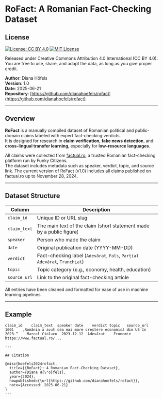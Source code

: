 
# RoFact: A Romanian Fact-Checking Dataset

## License

[![License: CC BY 4.0](https://licensebuttons.net/l/by/4.0/88x31.png)](https://creativecommons.org/licenses/by/4.0/)
[![MIT License](https://img.shields.io/badge/License-MIT-yellow.svg)](LICENSE)

Released under Creative Commons Attribution 4.0 International (CC BY 4.0).
You are free to use, share, and adapt the data, as long as you give proper credit.

**Author**: Diana Höfels  
**Version**: 1.0  
**Date**: 2025-06-21  
**Repository**: [https://github.com/dianahoefels/rofact](https://github.com/dianahoefels/rofact)

---

## Overview

**RoFact** is a manually compiled dataset of Romanian political and public-domain claims labeled with expert fact-checking verdicts.  
It is designed for research in **claim verification**, **fake news detection**, and **cross-lingual transfer learning**, especially for **low-resource languages**.

All claims were collected from [factual.ro](https://www.factual.ro), a trusted Romanian fact-checking platform run by Funky Citizens.  
The dataset includes metadata such as speaker, verdict, topic, and source link.
The current version of RoFact (v1.0) includes all claims published on factual.ro up to November 28, 2024.

---

## Dataset Structure

| Column         | Description                                                                 |
|----------------|-----------------------------------------------------------------------------|
| `claim_id`     | Unique ID or URL slug                                                       |
| `claim_text`   | The main text of the claim (short statement made by a public figure)        |
| `speaker`      | Person who made the claim                                                   |
| `date`         | Original publication date (YYYY-MM-DD)                                      |
| `verdict`      | Fact-checking label (`Adevărat`, `Fals`, `Parțial Adevărat`, `Trunchiat`)   |
| `topic`        | Topic category (e.g., economy, health, education)                           |
| `source_url`   | Link to the original fact-checking article                                  |

All entries have been cleaned and formatted for ease of use in machine learning pipelines.

---

## Example

```tsv
claim_id	claim_text	speaker	date	verdict	topic	source_url
1001	„România a avut cea mai mare creștere economică din UE în 2023.”	Marcel Ciolacu	2023-12-12	Adevărat	Economie	https://www.factual.ro/...

---

## Citation

@misc{hoefels2024rofact,
  title={{RoFact}: A Romanian Fact-Checking Dataset},
  author={Diana H{\"o}fels},
  year={2024},
  howpublished={\url{https://github.com/dianahoefels/rofact}},
  note={Accessed: 2025-06-21}
}
---
